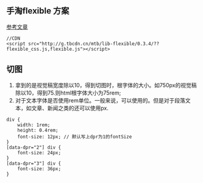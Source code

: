 ## 手淘flexible 方案
[参考文章](http://www.w3cplus.com/mobile/lib-flexible-for-html5-layout.html?utm_source=tuicool&utm_medium=referral)
```
//CDN
<script src="http://g.tbcdn.cn/mtb/lib-flexible/0.3.4/??flexible_css.js,flexible.js"></script>
```

## 切图

1. 拿到的是视觉稿宽度除以10，得到切图时，根字体的大小。如750px的视觉稿除以10，得到75.则html根字体大小为75rem;
2. 对于文本字体是否使用rem单位。一般来说，可以使用的。但是对于段落文本，如文章、新闻之类的还可以使用px.

```
div {
    width: 1rem; 
    height: 0.4rem;
    font-size: 12px; // 默认写上dpr为1的fontSize
}
[data-dpr="2"] div {
    font-size: 24px;
}
[data-dpr="3"] div {
    font-size: 36px;
}

```
